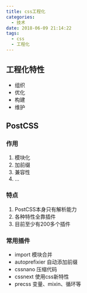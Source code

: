 ```yaml
---
title: css工程化
categories:
  - 技术
date: 2018-06-09 21:14:22
tags: 
  - css
  - 工程化
---
```


## 工程化特性

- 组织
- 优化
- 构建
- 维护

## PostCSS

### 作用
1. 模块化
2. 加前缀
3. 兼容性
4. ...

### 特点

1. PostCSS本身只有解析能力
2. 各种特性全靠插件
3. 目前至少有200多个插件

### 常用插件

- import 模块合并
- autoprefixier 自动添加前缀
- cssnano 压缩代码
- cssnext 使用css新特性
- precss 变量、mixin、循环等






